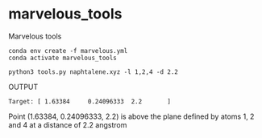 # marvelous_tools
Marvelous tools
```
conda env create -f marvelous.yml 
conda activate marvelous_tools
```

```
python3 tools.py naphtalene.xyz -l 1,2,4 -d 2.2
```
OUTPUT

```
Target: [ 1.63384     0.24096333  2.2       ]
```
Point (1.63384, 0.24096333, 2.2) is above the plane defined by atoms 1, 2 and 4 at a distance of 2.2 angstrom
